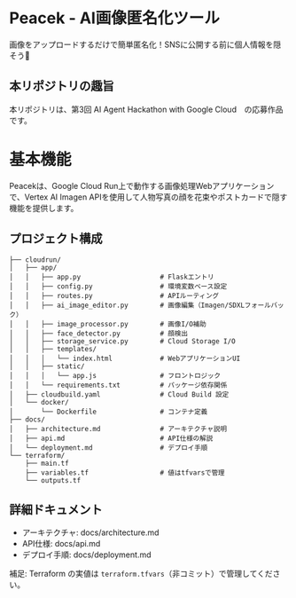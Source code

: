 # Peacek - AI画像匿名化ツール
画像をアップロードするだけで簡単匿名化！SNSに公開する前に個人情報を隠そう🚀


## 本リポジトリの趣旨
本リポジトリは、第3回 AI Agent Hackathon with Google Cloud　の応募作品です。

# 基本機能
Peacekは、Google Cloud Run上で動作する画像処理Webアプリケーションで、Vertex AI Imagen APIを使用して人物写真の顔を花束やポストカードで隠す機能を提供します。

## プロジェクト構成

```
├── cloudrun/
│   ├── app/
│   │   ├── app.py                    # Flaskエントリ
│   │   ├── config.py                 # 環境変数ベース設定
│   │   ├── routes.py                 # APIルーティング
│   │   ├── ai_image_editor.py        # 画像編集（Imagen/SDXLフォールバック）
│   │   ├── image_processor.py        # 画像I/O補助
│   │   ├── face_detector.py          # 顔検出
│   │   ├── storage_service.py        # Cloud Storage I/O
│   │   ├── templates/
│   │   │   └── index.html            # WebアプリケーションUI
│   │   ├── static/
│   │   │   └── app.js                # フロントロジック
│   │   └── requirements.txt          # パッケージ依存関係
│   ├── cloudbuild.yaml               # Cloud Build 設定
│   └── docker/
│       └── Dockerfile                # コンテナ定義
├── docs/
│   ├── architecture.md               # アーキテクチャ説明
│   ├── api.md                        # API仕様の解説
│   └── deployment.md                 # デプロイ手順
└── terraform/
    ├── main.tf
    ├── variables.tf                  # 値はtfvarsで管理
    └── outputs.tf
```

## 詳細ドキュメント

- アーキテクチャ: docs/architecture.md
- API仕様: docs/api.md
- デプロイ手順: docs/deployment.md

補足: Terraform の実値は `terraform.tfvars`（非コミット）で管理してください。